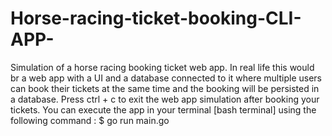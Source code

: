 # Horse-racing-ticket-booking-CLI-APP-

Simulation of a horse racing booking ticket web app. In real life this would br a web app with a UI and a database connected to it where multiple users can book their tickets at the same time and the booking will be persisted in a database.
Press ctrl + c to exit the web app simulation after booking your tickets.
You can execute the app in your terminal [bash terminal] using the following command : $ go run main.go
